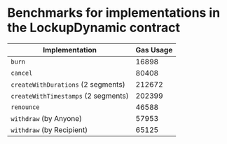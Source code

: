 # Benchmarks for implementations in the LockupDynamic contract

| Implementation                      | Gas Usage |
| ----------------------------------- | --------- |
| `burn`                              | 16898     |
| `cancel`                            | 80408     |
| `createWithDurations` (2 segments)  | 212672    |
| `createWithTimestamps` (2 segments) | 202399    |
| `renounce`                          | 46588     |
| `withdraw` (by Anyone)              | 57953     |
| `withdraw` (by Recipient)           | 65125     |
